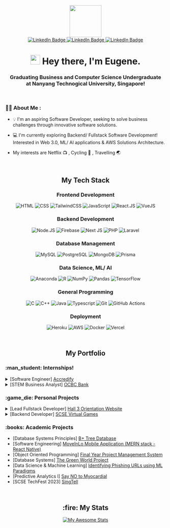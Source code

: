 <div id="header" align="center">
  <img src="https://media.giphy.com/media/M9gbBd9nbDrOTu1Mqx/giphy.gif" width="100"/>
  
  <div id="badges">
    <a href="https://www.linkedin.com/in/eugene-wee-8959711b4/">
      <img src="https://img.shields.io/badge/LinkedIn-blue?style=for-the-badge&logo=linkedin&logoColor=white" alt="LinkedIn Badge"/>
    </a>
    <a href="mailto:eugeneftw500@gmail.com">
      <img src="https://img.shields.io/badge/Gmail-D14836?style=for-the-badge&logo=gmail&logoColor=white" alt="LinkedIn Badge"/>
    </a>
    <a href="https://t.me/iujin_wee">
      <img src="https://img.shields.io/badge/Telegram-188AD5?style=for-the-badge&logo=telegram&logoColor=white" alt="LinkedIn Badge"/>
    </a>
  </div>
  
  <h1>
    <img src="https://media.giphy.com/media/hvRJCLFzcasrR4ia7z/giphy.gif" width="30px"/> Hey there, I'm Eugene.
  </h1>
  
  <h3>
    <div>Graduating Business and Computer Science Undergraduate</div>
    <div>at Nanyang Technogical University, Singapore!</div>
  </h3>

<!-- <img src="https://komarev.com/ghpvc/?username=iujinwee&style=flat-square&color=blue" alt=""/> -->

</div>

<br>


### :man_technologist: About Me :
- 💡 I'm an aspiring Software Developer, seeking to solve business challenges through innovative software solutions.

- 💻 I'm currently exploring Backend/ Fullstack Software Development! Interested in Web 3.0, ML/ AI applications & AWS Solutions Architecture.

- My interests are Netflix :tv: , Cycling :bicyclist: , Travelling :earth_asia:

 
<br />

<h2 align="center"> My Tech Stack</h2>

<div align="center">
  <h3>Frontend Development</h3>

  ![HTML](https://img.shields.io/badge/HTML-E34F26?style=for-the-badge&logo=html5&logoColor=white)
  ![CSS](https://img.shields.io/badge/CSS-1572B6?style=for-the-badge&logo=css3&logoColor=white)
  ![TailwindCSS](https://img.shields.io/badge/Tailwind_CSS-38B2AC?style=for-the-badge&logo=tailwind-css&logoColor=white)
  ![JavaScript](https://img.shields.io/badge/JavaScript-F7DF1E?style=for-the-badge&logo=javascript&logoColor=black)
  ![React.JS](https://img.shields.io/badge/React-20232A?style=for-the-badge&logo=react&logoColor=61DAFB)
  ![VueJS](https://img.shields.io/badge/Vue.js-35495E?style=for-the-badge&logo=vue.js&logoColor=4FC08D)


  <h3>Backend Development</h3>

  ![Node.JS](https://img.shields.io/badge/Node.js-43853D?style=for-the-badge&logo=node.js&logoColor=white)
  ![Firebase](https://img.shields.io/badge/firebase-%23039BE5.svg?style=for-the-badge&logo=firebase)
  ![Next JS](https://img.shields.io/badge/Next-black?style=for-the-badge&logo=next.js&logoColor=white)
  ![PHP](https://img.shields.io/badge/PHP-777BB4?style=for-the-badge&logo=php&logoColor=white)
  ![Laravel](https://img.shields.io/badge/Laravel-FF2D20?style=for-the-badge&logo=laravel&logoColor=white)

  <h3>Database Management</h3>
    
  ![MySQL](https://img.shields.io/badge/MySQL-00758f?style=for-the-badge&logo=mysql&logoColor=white)
  ![PostgreSQL](https://img.shields.io/badge/PostgreSQL-316192?style=for-the-badge&logo=postgresql&logoColor=white)
  ![MongoDB](https://img.shields.io/badge/MongoDB-%234ea94b.svg?style=for-the-badge&logo=mongodb&logoColor=white) 
  ![Prisma](https://img.shields.io/badge/Prisma-3982CE?style=for-the-badge&logo=Prisma&logoColor=white)

  
  <h3>Data Science, ML/ AI</h3>

  ![Anaconda](https://img.shields.io/badge/Anaconda-%2344A833.svg?style=for-the-badge&logo=anaconda&logoColor=white)
  ![R](https://img.shields.io/badge/R-276DC3?style=for-the-badge&logo=r&logoColor=white)
  ![NumPy](https://img.shields.io/badge/numpy-%23013243.svg?style=for-the-badge&logo=numpy&logoColor=white) 
  ![Pandas](https://img.shields.io/badge/pandas-%23150458.svg?style=for-the-badge&logo=pandas&logoColor=white)
  ![TensorFlow](https://img.shields.io/badge/TensorFlow-%23FF6F00.svg?style=for-the-badge&logo=TensorFlow&logoColor=white)

   
  <h3>General Programming</h3>

  ![C](https://img.shields.io/badge/C-00599C?style=for-the-badge&logo=c&logoColor=white) 
  ![C++](https://img.shields.io/badge/C%2B%2B-00599C?style=for-the-badge&logo=c%2B%2B&logoColor=white)
  ![Java](https://img.shields.io/badge/Java-ED8B00?style=for-the-badge&logo=openjdk&logoColor=white)
  ![Typescript](https://img.shields.io/badge/TypeScript-007ACC?style=for-the-badge&logo=typescript&logoColor=white)
  ![Git](https://img.shields.io/badge/GIT-E44C30?style=for-the-badge&logo=git&logoColor=white)
  ![GitHub Actions](https://img.shields.io/badge/github%20actions-%232671E5.svg?style=for-the-badge&logo=githubactions&logoColor=white)

  <h3>Deployment</h3>
  
  ![Heroku](https://img.shields.io/badge/Heroku-430098?style=for-the-badge&logo=heroku&logoColor=white)
  ![AWS](https://img.shields.io/badge/AWS-%23FF9900.svg?style=for-the-badge&logo=amazon-aws&logoColor=white)
  ![Docker](https://img.shields.io/badge/docker-%230db7ed.svg?style=for-the-badge&logo=docker&logoColor=white)
  ![Vercel](https://img.shields.io/badge/vercel-%23000000.svg?style=for-the-badge&logo=vercel&logoColor=white)

  <br />
</div>


<h2 align="center">My Portfolio</h2>


<h3> :man_student: Internships! </h3>

<details>
  <summary>
    [Software Engineer]
    <a href="https://www.accredify.io/">
      Accredify 
    </a>
  </summary>
  <p>
    
  ![VueJS](https://img.shields.io/badge/Vue.js-35495E?style=for-the-badge&logo=vue.js&logoColor=4FC08D)
  ![Jest](https://img.shields.io/badge/-jest-%23C21325?style=for-the-badge&logo=jest&logoColor=white)
  ![Cypress](https://img.shields.io/badge/-cypress-%23E5E5E5?style=for-the-badge&logo=cypress&logoColor=058a5e)
  ![PHP](https://img.shields.io/badge/PHP-777BB4?style=for-the-badge&logo=php&logoColor=white)
  ![Laravel](https://img.shields.io/badge/Laravel-FF2D20?style=for-the-badge&logo=laravel&logoColor=white)
  ![Typescript](https://img.shields.io/badge/TypeScript-007ACC?style=for-the-badge&logo=typescript&logoColor=white)
  </p>
</details>

<details>
  <summary>
    [STEM Business Analyst]
    <a href="https://www.ocbc.com/group/careers/students/internships/stem.page">
      OCBC Bank 
    </a>
  </summary>
  <p>
            
  ![Anaconda](https://img.shields.io/badge/Anaconda-%2344A833.svg?style=for-the-badge&logo=anaconda&logoColor=white)
  ![Pandas](https://img.shields.io/badge/pandas-%23150458.svg?style=for-the-badge&logo=pandas&logoColor=white)
  ![VBA](https://img.shields.io/badge/Visual%20Basic-512BD4?logo=visualbasic&logoColor=fff&style=for-the-badge)
  </p>
</details>  


<h3> :game_die: Personal Projects </h3>

<details>
  <summary>
    [Lead Fullstack Developer]
  <a href="https://github.com/iujinwee/H3TOPWebsite">
     Hall 3 Orientation Website 
  </a>
  </summary>
  <p>
    
  ![React.JS](https://img.shields.io/badge/React-20232A?style=for-the-badge&logo=react&logoColor=61DAFB)
  ![Firebase](https://img.shields.io/badge/firebase-%23039BE5.svg?style=for-the-badge&logo=firebase)
  ![TailwindCSS](https://img.shields.io/badge/Tailwind_CSS-38B2AC?style=for-the-badge&logo=tailwind-css&logoColor=white)
  </p>
</details>


<details>
  <summary>
    [Backend Developer]
    <a href="https://github.com/SCSE-TOP-Tech/virtual-games">
       SCSE Virtual Games
    </a>
  </summary>
  <p>
  
  ![Next JS](https://img.shields.io/badge/Next-black?style=for-the-badge&logo=next.js&logoColor=white)
  ![PostgreSQL](https://img.shields.io/badge/PostgreSQL-316192?style=for-the-badge&logo=postgresql&logoColor=white)
  ![Prisma](https://img.shields.io/badge/Prisma-3982CE?style=for-the-badge&logo=Prisma&logoColor=white)
  ![Typescript](https://img.shields.io/badge/TypeScript-007ACC?style=for-the-badge&logo=typescript&logoColor=white)
  ![Vercel](https://img.shields.io/badge/vercel-%23000000.svg?style=for-the-badge&logo=vercel&logoColor=white)
  </p>
</details>


<h3> :books: Academic Projects </h3>

<ul>
  <li>
    [Database Systems Principles]
    <a href="https://github.com/iujinwee/SC3020-Database-System-Principles-Project-1">
      B+ Tree Database
    </a>
  </li>

  <li>
    [Software Engineering]
    <a href="https://github.com/iujinwee/CodeCrafters">
      MoveInLo Mobile Application (MERN stack - React Native)
    </a>
  </li>
  
  <li>
    [Object Oriented Programming]
    <a href="https://github.com/iujinwee/OOP-FYP-Management-Project">
      Final Year Project Management System
    </a>
  </li>
  
  <li>
    [Database Systems]
    <a href="https://github.com/iujinwee/The-Green-World-Project">
      The Green World Project 
    </a>
  </li>
  
  <li>
    [Data Science & Machine Learning]
    <a href="https://github.com/iujinwee/Identifying-Phishing-URLs-using-ML-Paradigms">
      Identifying Phishing URLs using ML Paradigms 
    </a>
  </li>

  <li>
    [Predictive Analytics I]
    <a href="https://github.com/ztjhz/NoMyocardial">
      Say NO to Myocardial
    </a>
  </li>

   <li>
    [SCSE TechFest 2023]
    <a href="https://github.com/iujinwee/SingTell">
      SingTell
    </a>
  </li>
</ul>

<br>

<h2 align="center"> :fire: My Stats  </h2>

<div align="center"> 

[![My Awesome Stats](https://awesome-github-stats.azurewebsites.net/user-stats/iujinwee?cardType=level-alternate&theme=nightowl&preferLogin=false)](https://git.io/awesome-stats-card)
